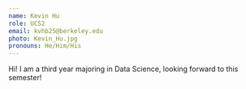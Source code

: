 ```yaml
---
name: Kevin Hu
role: UCS2
email: kvhb25@berkeley.edu
photo: Kevin_Hu.jpg
pronouns: He/Him/His
---
```

Hi! I am a third year majoring in Data Science, looking forward to this semester!